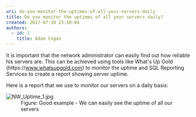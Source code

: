 ```yaml
---
uri: do-you-monitor-the-uptimes-of-all-your-servers-daily
title: Do you monitor the uptimes of all your servers daily?
created: 2017-07-10 23:10:04
authors:
  - id: 1
    title: Adam Cogan
---
```





<span class='intro'> <p>It is important that the network administrator can easily find out how reliable his servers are. This can be achieved using tools like What's Up Gold (https&#58;//www.whatsupgold.com) to monitor the uptime and SQL Reporting Services to create a report showing server uptime.<br></p><p>Here is a report that we use to monitor our servers on a daily basis&#58;<br></p> </span>

<dl class="goodImage"><dt>​​​​​<img src="/PublishingImages/NW_Uptime_1.jpg" alt="NW_Uptime_1.jpg" />​<br></dt><dd>Figure&#58; Good example - We can easily see the uptime of all our servers</dd></dl>


